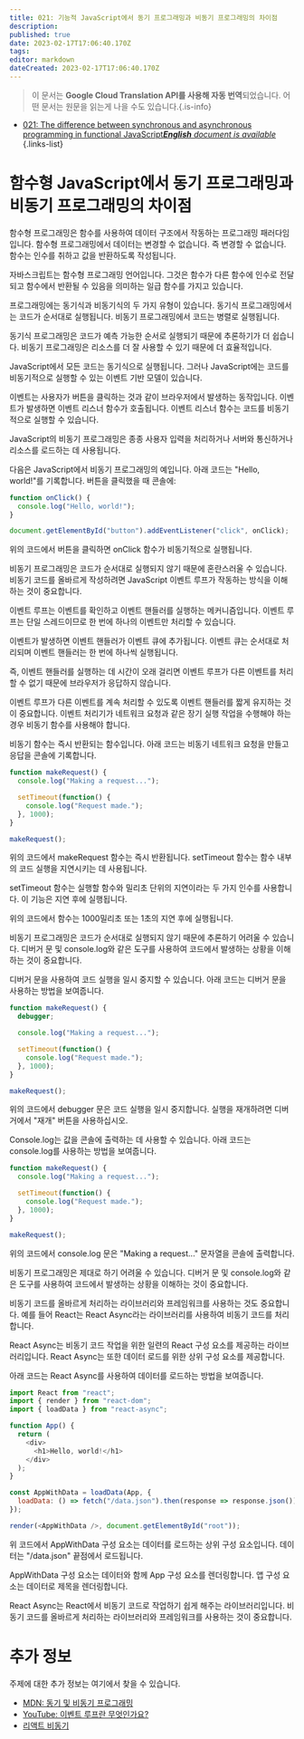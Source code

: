 ```yaml
---
title: 021: 기능적 JavaScript에서 동기 프로그래밍과 비동기 프로그래밍의 차이점
description: 
published: true
date: 2023-02-17T17:06:40.170Z
tags: 
editor: markdown
dateCreated: 2023-02-17T17:06:40.170Z
---
```


> 이 문서는 **Google Cloud Translation API를 사용해 자동 번역**되었습니다.
어떤 문서는 원문을 읽는게 나을 수도 있습니다.{.is-info}



- [021: The difference between synchronous and asynchronous programming in functional JavaScript***English** document is available*](/en/Knowledge-base/Functional_JavaScript/Learning/021-the-difference-between-synchronous-and-asynchronous-programming-in-functional-javascript)
{.links-list}


# 함수형 JavaScript에서 동기 프로그래밍과 비동기 프로그래밍의 차이점

함수형 프로그래밍은 함수를 사용하여 데이터 구조에서 작동하는 프로그래밍 패러다임입니다. 함수형 프로그래밍에서 데이터는 변경할 수 없습니다. 즉 변경할 수 없습니다. 함수는 인수를 취하고 값을 반환하도록 작성됩니다.

자바스크립트는 함수형 프로그래밍 언어입니다. 그것은 함수가 다른 함수에 인수로 전달되고 함수에서 반환될 수 있음을 의미하는 일급 함수를 가지고 있습니다.

프로그래밍에는 동기식과 비동기식의 두 가지 유형이 있습니다. 동기식 프로그래밍에서는 코드가 순서대로 실행됩니다. 비동기 프로그래밍에서 코드는 병렬로 실행됩니다.

동기식 프로그래밍은 코드가 예측 가능한 순서로 실행되기 때문에 추론하기가 더 쉽습니다. 비동기 프로그래밍은 리소스를 더 잘 사용할 수 있기 때문에 더 효율적입니다.

JavaScript에서 모든 코드는 동기식으로 실행됩니다. 그러나 JavaScript에는 코드를 비동기적으로 실행할 수 있는 이벤트 기반 모델이 있습니다.

이벤트는 사용자가 버튼을 클릭하는 것과 같이 브라우저에서 발생하는 동작입니다. 이벤트가 발생하면 이벤트 리스너 함수가 호출됩니다. 이벤트 리스너 함수는 코드를 비동기적으로 실행할 수 있습니다.

JavaScript의 비동기 프로그래밍은 종종 사용자 입력을 처리하거나 서버와 통신하거나 리소스를 로드하는 데 사용됩니다.

다음은 JavaScript에서 비동기 프로그래밍의 예입니다. 아래 코드는 "Hello, world!"를 기록합니다. 버튼을 클릭했을 때 콘솔에:

```javascript
function onClick() {
  console.log("Hello, world!");
}

document.getElementById("button").addEventListener("click", onClick);
```

위의 코드에서 버튼을 클릭하면 onClick 함수가 비동기적으로 실행됩니다.

비동기 프로그래밍은 코드가 순서대로 실행되지 않기 때문에 혼란스러울 수 있습니다. 비동기 코드를 올바르게 작성하려면 JavaScript 이벤트 루프가 작동하는 방식을 이해하는 것이 중요합니다.

이벤트 루프는 이벤트를 확인하고 이벤트 핸들러를 실행하는 메커니즘입니다. 이벤트 루프는 단일 스레드이므로 한 번에 하나의 이벤트만 처리할 수 있습니다.

이벤트가 발생하면 이벤트 핸들러가 이벤트 큐에 추가됩니다. 이벤트 큐는 순서대로 처리되며 이벤트 핸들러는 한 번에 하나씩 실행됩니다.

즉, 이벤트 핸들러를 실행하는 데 시간이 오래 걸리면 이벤트 루프가 다른 이벤트를 처리할 수 없기 때문에 브라우저가 응답하지 않습니다.

이벤트 루프가 다른 이벤트를 계속 처리할 수 있도록 이벤트 핸들러를 짧게 유지하는 것이 중요합니다. 이벤트 처리기가 네트워크 요청과 같은 장기 실행 작업을 수행해야 하는 경우 비동기 함수를 사용해야 합니다.

비동기 함수는 즉시 반환되는 함수입니다. 아래 코드는 비동기 네트워크 요청을 만들고 응답을 콘솔에 기록합니다.

```javascript
function makeRequest() {
  console.log("Making a request...");

  setTimeout(function() {
    console.log("Request made.");
  }, 1000);
}

makeRequest();
```

위의 코드에서 makeRequest 함수는 즉시 반환됩니다. setTimeout 함수는 함수 내부의 코드 실행을 지연시키는 데 사용됩니다.

setTimeout 함수는 실행할 함수와 밀리초 단위의 지연이라는 두 가지 인수를 사용합니다. 이 기능은 지연 후에 실행됩니다.

위의 코드에서 함수는 1000밀리초 또는 1초의 지연 후에 실행됩니다.

비동기 프로그래밍은 코드가 순서대로 실행되지 않기 때문에 추론하기 어려울 수 있습니다. 디버거 문 및 console.log와 같은 도구를 사용하여 코드에서 발생하는 상황을 이해하는 것이 중요합니다.

디버거 문을 사용하여 코드 실행을 일시 중지할 수 있습니다. 아래 코드는 디버거 문을 사용하는 방법을 보여줍니다.

```javascript
function makeRequest() {
  debugger;

  console.log("Making a request...");

  setTimeout(function() {
    console.log("Request made.");
  }, 1000);
}

makeRequest();
```

위의 코드에서 debugger 문은 코드 실행을 일시 중지합니다. 실행을 재개하려면 디버거에서 "재개" 버튼을 사용하십시오.

Console.log는 값을 콘솔에 출력하는 데 사용할 수 있습니다. 아래 코드는 console.log를 사용하는 방법을 보여줍니다.

```javascript
function makeRequest() {
  console.log("Making a request...");

  setTimeout(function() {
    console.log("Request made.");
  }, 1000);
}

makeRequest();
```

위의 코드에서 console.log 문은 "Making a request..." 문자열을 콘솔에 출력합니다.

비동기 프로그래밍은 제대로 하기 어려울 수 있습니다. 디버거 문 및 console.log와 같은 도구를 사용하여 코드에서 발생하는 상황을 이해하는 것이 중요합니다.

비동기 코드를 올바르게 처리하는 라이브러리와 프레임워크를 사용하는 것도 중요합니다. 예를 들어 React는 React Async라는 라이브러리를 사용하여 비동기 코드를 처리합니다.

React Async는 비동기 코드 작업을 위한 일련의 React 구성 요소를 제공하는 라이브러리입니다. React Async는 또한 데이터 로드를 위한 상위 구성 요소를 제공합니다.

아래 코드는 React Async를 사용하여 데이터를 로드하는 방법을 보여줍니다.

```javascript
import React from "react";
import { render } from "react-dom";
import { loadData } from "react-async";

function App() {
  return (
    <div>
      <h1>Hello, world!</h1>
    </div>
  );
}

const AppWithData = loadData(App, {
  loadData: () => fetch("/data.json").then(response => response.json())
});

render(<AppWithData />, document.getElementById("root"));
```

위 코드에서 AppWithData 구성 요소는 데이터를 로드하는 상위 구성 요소입니다. 데이터는 "/data.json" 끝점에서 로드됩니다.

AppWithData 구성 요소는 데이터와 함께 App 구성 요소를 렌더링합니다. 앱 구성 요소는 데이터로 제목을 렌더링합니다.

React Async는 React에서 비동기 코드로 작업하기 쉽게 해주는 라이브러리입니다. 비동기 코드를 올바르게 처리하는 라이브러리와 프레임워크를 사용하는 것이 중요합니다.

# 추가 정보

주제에 대한 추가 정보는 여기에서 찾을 수 있습니다.

- [MDN: 동기 및 비동기 프로그래밍](https://developer.mozilla.org/en-US/docs/Learn/JavaScript/Asynchronous/Concepts)
- [YouTube: 이벤트 루프란 무엇인가요?](https://www.youtube.com/watch?v=8aGhZQkoFbQ)
- [리액트 비동기](https://github.com/react-async/react-async)